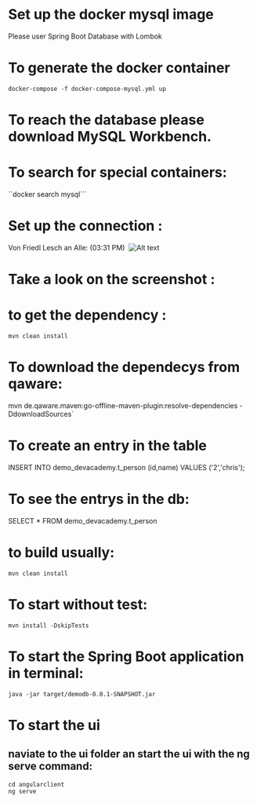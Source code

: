 # Set up the docker mysql image

Please user Spring Boot Database with Lombok

# To generate  the docker container
    docker-compose -f docker-compose-mysql.yml up
    
# To reach the database please download MySQL Workbench.

# To search for special containers:

``docker search mysql```

# Set up the connection :

Von Friedl Lesch an Alle: (03:31 PM)
 ![Alt text](/Connection_Settings.png?raw=true "Optional Title") 

# Take a look on the screenshot :

# to get the dependency :

`mvn clean install`

# To download the dependecys from qaware:

mvn de.qaware.maven:go-offline-maven-plugin:resolve-dependencies -DdownloadSources`

# To create an entry in the table

INSERT INTO demo_devacademy.t_person (id,name)
VALUES ('2','chris');

# To see the entrys in the db:

SELECT * FROM demo_devacademy.t_person 

# to build usually:

`mvn clean install`

# To start without test:

`mvn install -DskipTests`

# To start the Spring Boot application in  terminal:

`java -jar target/demodb-0.0.1-SNAPSHOT.jar`

# To start the ui 

## naviate to the ui folder an start the ui with the ng serve command:

```
cd angularclient
ng serve
```









